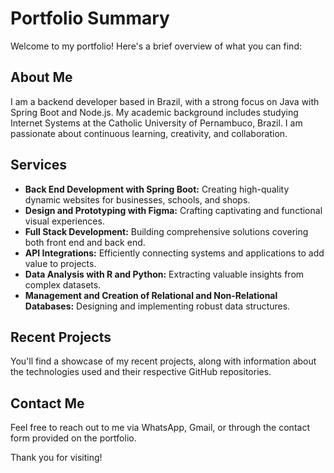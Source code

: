 # Portfolio Summary

Welcome to my portfolio! Here's a brief overview of what you can find:

## About Me
I am a backend developer based in Brazil, with a strong focus on Java with Spring Boot and Node.js. My academic background includes studying Internet Systems at the Catholic University of Pernambuco, Brazil. I am passionate about continuous learning, creativity, and collaboration.

## Services
- **Back End Development with Spring Boot:** Creating high-quality dynamic websites for businesses, schools, and shops.
- **Design and Prototyping with Figma:** Crafting captivating and functional visual experiences.
- **Full Stack Development:** Building comprehensive solutions covering both front end and back end.
- **API Integrations:** Efficiently connecting systems and applications to add value to projects.
- **Data Analysis with R and Python:** Extracting valuable insights from complex datasets.
- **Management and Creation of Relational and Non-Relational Databases:** Designing and implementing robust data structures.

## Recent Projects
You'll find a showcase of my recent projects, along with information about the technologies used and their respective GitHub repositories.

## Contact Me
Feel free to reach out to me via WhatsApp, Gmail, or through the contact form provided on the portfolio.

Thank you for visiting!